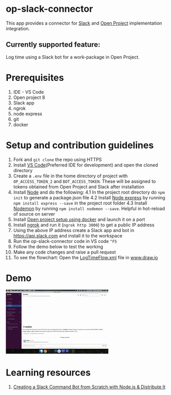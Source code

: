 # op-slack-connector
This app provides a connector for [Slack](https://api.slack.com/) and [Open Project](http://docs.openproject.org/apiv3-doc/) implementation integration.

## Currently supported feature:
Log time using a Slack bot for a work-package in Open Project.

# Prerequisites
1. IDE - VS Code
2. Open project 8
3. Slack app
4. ngrok
5. node express
6. git
7. docker

# Setup and contribution guidelines
1. Fork and `git clone` the repo using HTTPS
2. Install [VS Code](https://code.visualstudio.com/Download)(Preferred IDE for development) and open the cloned directory
3. Create a `.env` file in the home directory of project with `OP_ACCESS_TOKEN_2` and `BOT_ACCESS_TOKEN`. These will be assigned to tokens obtained from Open Project and Slack after installation
4. Install [Node](https://nodejs.org/en/download/) and do the following: 
  4.1 In the project root directory do `npm init` to generate a package.json file
  4.2 Install [Node express](https://expressjs.com/) by running `npm install express --save` in the project root folder
  4.3 Install [Nodemon](https://nodemon.io/) by running `npm install nodemon --save`. Helpful in hot-reload of source on server
5. Install [Open project setup using docker](https://www.openproject.org/docker/) and launch it on a port
6. Install [ngrok](https://ngrok.com/download) and run it (`ngrok http 3000`) to get a public IP address
7. Using the above IP address create a Slack app and bot in https://api.slack.com and install it to the workspace
8. Run the op-slack-connector code in VS code `^F5`
9. Follow the demo below to test the working
10. Make any code changes and raise a pull request
11. To see the flowchart: Open the [LogTimeFlow.xml](LogTimeFlow.xml) file in www.draw.io

# Demo
![Demo](demo_op_slack_connector.gif)

# Learning resources
1. [Creating a Slack Command Bot from Scratch with Node.js & Distribute It](https://tutorials.botsfloor.com/creating-a-slack-command-bot-from-scratch-with-node-js-distribute-it-25cf81f51040)
